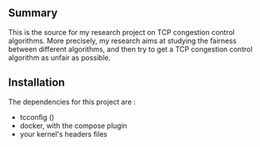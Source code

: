 ## Summary

This is the source for my research project on TCP congestion control algorithms. More precisely, my research aims at studying the fairness between different algorithms, and then try to get a TCP congestion control algorithm as unfair as possible.

## Installation

The dependencies for this project are :
* tcconfig ()
* docker, with the compose plugin
* your kernel's headers files